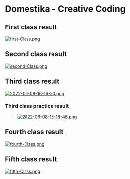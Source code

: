 # Domestika - Creative Coding

## First class result
[![first-Class.png](https://i.postimg.cc/tT03Kq9Q/first-Class.png)](https://postimg.cc/gwDLRPwN)

## Second class result
[![second-Class.png](https://i.postimg.cc/tTh3yKg1/second-Class.png)](https://postimg.cc/1n3nrYwP)

## Third class result
[![2022-06-08-16-16-30.png](https://i.postimg.cc/Hs5mwHLc/2022-06-08-16-16-30.png)](https://postimg.cc/D82Rh9Ln)

### Third class practice result
> [![2022-06-08-16-18-46.png](https://i.postimg.cc/6pXXzS7H/2022-06-08-16-18-46.png)](https://postimg.cc/N5pSjdkT)

## Fourth class result
[![fourth-Class.png](https://i.postimg.cc/52GP6NPr/fourth-Class.png)](https://postimg.cc/qNscF0Hc)

## Fifth class result
[![fifth-Class.png](https://i.postimg.cc/htP8pNjc/fifth-Class.png)](https://postimg.cc/7fdTLs0W)